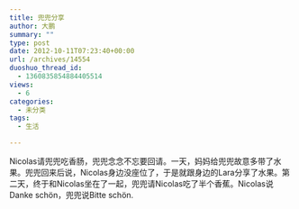 ```yaml
---
title: 兜兜分享
author: 大鹏
summary: ""
type: post
date: 2012-10-11T07:23:40+00:00
url: /archives/14554
duoshuo_thread_id:
  - 1360835854884405514
views:
  - 6
categories:
  - 未分类
tags:
  - 生活

---
```

Nicolas请兜兜吃香肠，兜兜念念不忘要回请。一天，妈妈给兜兜故意多带了水果。兜兜回来后说，Nicolas身边没座位了，于是就跟身边的Lara分享了水果。第二天，终于和Nicolas坐在了一起，兜兜请Nicolas吃了半个香蕉。Nicolas说Danke schön，兜兜说Bitte schön.
